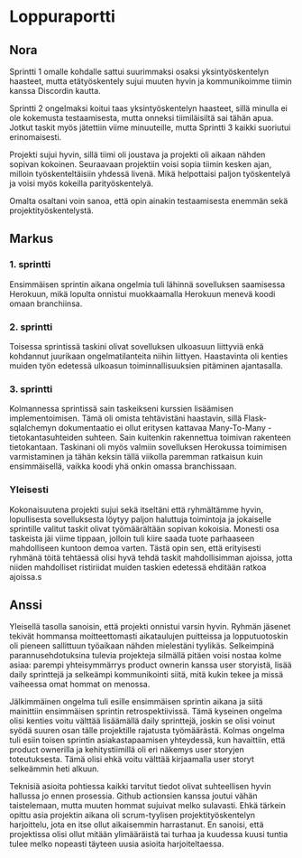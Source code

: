 # Loppuraportti

## Nora

Sprintti 1 omalle kohdalle sattui suurimmaksi osaksi yksintyöskentelyn haasteet,
mutta etätyöskentely sujui muuten hyvin ja kommunikoimme tiimin kanssa Discordin kautta.

Sprintti 2 ongelmaksi koitui taas yksintyöskentelyn haasteet,
sillä minulla ei ole kokemusta testaamisesta,
mutta onneksi tiimiläisiltä sai tähän apua.
Jotkut taskit myös jätettiin viime minuuteille,
mutta Sprintti 3 kaikki suoriutui erinomaisesti.

Projekti sujui hyvin, sillä tiimi oli joustava ja projekti oli aikaan nähden sopivan kokoinen.
Seuraavaan projektiin voisi sopia tiimin kesken ajan, milloin työskenteltäisiin yhdessä livenä. 
Mikä helpottaisi paljon työskentelyä ja voisi myös kokeilla parityöskentelyä.

Omalta osaltani voin sanoa,
että opin ainakin testaamisesta enemmän sekä projektityöskentelystä.

## Markus

### 1. sprintti

Ensimmäisen sprintin aikana ongelmia tuli lähinnä sovelluksen saamisessa Herokuun, mikä lopulta onnistui muokkaamalla Herokuun menevä koodi omaan branchiinsa.

### 2. sprintti

Toisessa sprintissä taskini olivat sovelluksen ulkoasuun liittyviä enkä kohdannut juurikaan ongelmatilanteita niihin liittyen. Haastavinta oli kenties muiden työn edetessä ulkoasun toiminnallisuuksien pitäminen ajantasalla.

### 3. sprintti

Kolmannessa sprintissä sain taskeikseni kurssien lisäämisen implementoimisen. Tämä oli omista tehtävistäni haastavin, sillä Flask-sqlalchemyn dokumentaatio ei ollut eritysen kattavaa Many-To-Many -tietokantasuhteiden suhteen. Sain kuitenkin rakennettua toimivan rakenteen tietokantaan. Taskinani oli myös valmiin sovelluksen Herokussa toimimisen varmistaminen ja tähän keksin tällä viikolla paremman ratkaisun kuin ensimmäisellä, vaikka koodi yhä onkin omassa branchissaan.

### Yleisesti

Kokonaisuutena projekti sujui sekä itseltäni että ryhmältämme hyvin, lopullisesta sovelluksesta löytyy paljon haluttuja toimintoja ja jokaiselle sprintille valitut taskit olivat työmäärältään sopivan kokoisia. Monesti osa taskeista jäi viime tippaan, jolloin tuli kiire saada tuote parhaaseen mahdolliseen kuntoon demoa varten. Tästä opin sen, että erityisesti ryhmänä töitä tehtäessä olisi hyvä tehdä taskit mahdollisimman ajoissa, jotta niiden mahdolliset ristiriidat muiden taskien edetessä ehditään ratkoa ajoissa.s

## Anssi

Yleisellä tasolla sanoisin, että projekti onnistui varsin hyvin. Ryhmän jäsenet tekivät hommansa moitteettomasti aikataulujen puitteissa ja lopputuotoskin oli pieneen sallittuun työaikaan nähden mielestäni tyylikäs. Selkeimpinä parannusehdotuksina tulevia projekteja silmällä pitäen voisi nostaa kolme asiaa: parempi yhteisymmärrys product ownerin kanssa user storyistä, lisää daily sprinttejä ja selkeämpi kommunikointi siitä, mitä kukin tekee ja missä vaiheessa omat hommat on menossa.  

Jälkimmäinen ongelma tuli esille ensimmäisen sprintin aikana ja siitä mainittiin ensimmäisen sprintin retrospektiivissä. Tämä kyseinen ongelma olisi kenties voitu välttää lisäämällä daily sprinttejä, joskin se olisi voinut syödä suuren osan tälle projektille rajatusta työmäärästä. Kolmas ongelma tuli esiin toisen sprintin asiakastapaamisen yhteydessä, kun havaittiin, että product ownerilla ja kehitystiimillä oli eri näkemys user storyjen toteutuksesta. Tämä olisi ehkä voitu välttää kirjaamalla user storyt selkeämmin heti alkuun.  

Teknisiä asioita pohtiessa kaikki tarvitut tiedot olivat suhteellisen hyvin hallussa jo ennen prosessia. Github actionsien kanssa joutui vähän taistelemaan, mutta muuten hommat sujuivat melko sulavasti. Ehkä tärkein opittu asia projektin aikana oli scrum-tyylisen projektityöskentelyn harjoittelu, jota en itse ollut aikaisemmin harrastanut. En sanoisi, että projektissa olisi ollut mitään ylimääräistä tai turhaa ja kuudessa kuusi tuntia tulee melko nopeasti täyteen uusia asioita harjoiteltaessa. 
